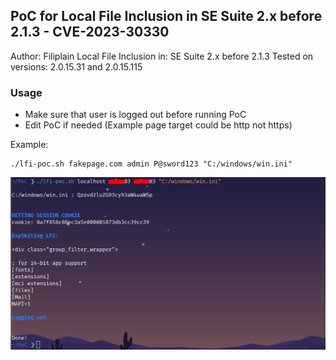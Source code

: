 ## PoC for Local File Inclusion in SE Suite 2.x before 2.1.3 - CVE-2023-30330

Author: Filiplain
Local File Inclusion in: SE Suite 2.x before 2.1.3
Tested on versions: 2.0.15.31 and 2.0.15.115

### Usage
* Make sure that user is logged out before running PoC
* Edit PoC if needed (Example page target could be http not https)

Example: 
~~~
./lfi-poc.sh fakepage.com admin P@sword123 "C:/windows/win.ini" 
~~~

![](https://github.com/Filiplain/LFI-to-RCE-SE-Suite-2.0/blob/main/Images/poc-script.png?raw=true)
